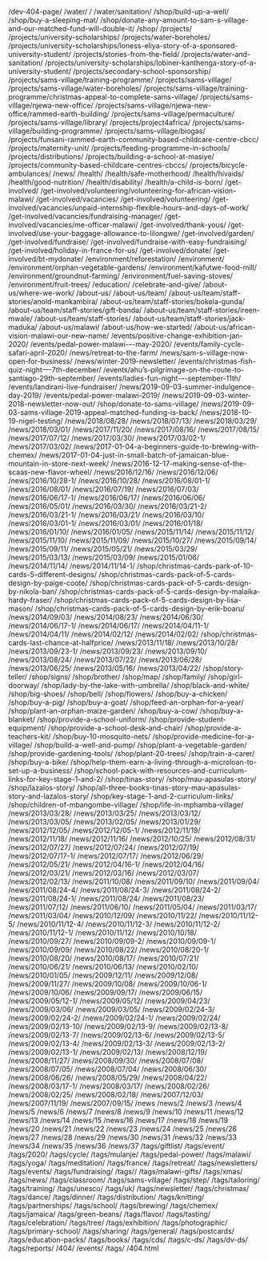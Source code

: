 /dev-404-page/
/water/
/
/water/sanitation/
/shop/build-up-a-well/
/shop/buy-a-sleeping-mat/
/shop/donate-any-amount-to-sam-s-village-and-our-matched-fund-will-double-it/
/shop/
/projects/
/projects/university-scholarships/
/projects/water-boreholes/
/projects/university-scholarships/loness-eliya-story-of-a-sponsored-university-student/
/projects/stories-from-the-field/
/projects/water-and-sanitation/
/projects/university-scholarships/lobiner-kanthenga-story-of-a-university-student/
/projects/secondary-school-sponsorship/
/projects/sams-village/training-programme/
/projects/sams-village/
/projects/sams-village/water-boreholes/
/projects/sams-village/training-programme/christmas-appeal-to-complete-sams-village/
/projects/sams-village/njewa-new-office/
/projects/sams-village/njewa-new-office/rammed-earth-building/
/projects/sams-village/permaculture/
/projects/sams-village/library/
/projects/project4africa/
/projects/sams-village/building-programme/
/projects/sams-village/biogas/
/projects/funsani-rammed-earth-community-based-childcare-centre-cbcc/
/projects/maternity-unit/
/projects/feeding-programme-in-schools/
/projects/distributions/
/projects/building-a-school-at-masiye/
/projects/community-based-childcare-centres-cbccs/
/projects/bicycle-ambulances/
/news/
/health/
/health/safe-motherhood/
/health/hivaids/
/health/good-nutrition/
/health/disability/
/health/a-child-is-born/
/get-involved/
/get-involved/volunteering/volunteering-for-african-vision-malawi/
/get-involved/vacancies/
/get-involved/volunteering/
/get-involved/vacancies/unpaid-internship-flexible-hours-and-days-of-work/
/get-involved/vacancies/fundraising-manager/
/get-involved/vacancies/me-officer-malawi/
/get-involved/thank-yous/
/get-involved/use-your-baggage-allowance-to-lilongwe/
/get-involved/garden/
/get-involved/fundraise/
/get-involved/fundraise-with-easy-fundraising/
/get-involved/holiday-in-france-for-us/
/get-involved/donate/
/get-involved/bt-mydonate/
/environment/reforestation/
/environment/
/environment/orphan-vegetable-gardens/
/environment/kafutwe-food-mill/
/environment/groundnut-farming/
/environment/fuel-saving-stoves/
/environment/fruit-trees/
/education/
/celebrate-and-give/
/about-us/where-we-work/
/about-us/
/about-us/team/
/about-us/team/staff-stories/anold-mankambira/
/about-us/team/staff-stories/bokela-gunda/
/about-us/team/staff-stories/gift-banda/
/about-us/team/staff-stories/ireen-mwale/
/about-us/team/staff-stories/
/about-us/team/staff-stories/jack-maduka/
/about-us/malawi/
/about-us/how-we-started/
/about-us/african-vision-malawi-our-new-name/
/events/positive-change-exhibition-jan-2020/
/events/pedal-power-malawi-–-may-2020/
/events/family-cycle-safari-april-2020/
/news/retreat-to-the-farm/
/news/sam-s-village-now-open-for-business/
/news/winter-2019-newsletter/
/events/christmas-fish-quiz-night-–-7th-december/
/events/ahu’s-pilgrimage-on-the-route-to-santiago-29th-september/
/events/ladies-fun-night-–-september-11th/
/events/landirani-live-fundraiser/
/news/2019-09-03-summer-indulgence-day-2019/
/events/pedal-power-malawi-2019/
/news/2019-09-03-winter-2018-newsletter-now-out/
/shop/donate-to-sams-village/
/news/2019-09-03-sams-village-2019-appeal-matched-funding-is-back/
/news/2018-10-19-nigel-testing/
/news/2018/08/28/
/news/2018/07/13/
/news/2018/03/29/
/news/2018/03/01/
/news/2017/11/20/
/news/2017/08/16/
/news/2017/08/15/
/news/2017/07/12/
/news/2017/03/30/
/news/2017/03/02-1/
/news/2017/03/02/
/news/2017-01-04-a-beginners-guide-to-brewing-with-chemex/
/news/2017-01-04-just-in-small-batch-of-jamaican-blue-mountain-in-store-next-week/
/news/2016-12-17-making-sense-of-the-scaas-new-flavor-wheel/
/news/2016/12/16/
/news/2016/12/06/
/news/2016/10/28-1/
/news/2016/10/28/
/news/2016/08/01-1/
/news/2016/08/01/
/news/2016/07/19/
/news/2016/07/03/
/news/2016/06/17-1/
/news/2016/06/17/
/news/2016/06/06/
/news/2016/05/01/
/news/2016/03/30/
/news/2016/03/21-2/
/news/2016/03/21-1/
/news/2016/03/21/
/news/2016/03/10/
/news/2016/03/01-1/
/news/2016/03/01/
/news/2016/01/18/
/news/2016/01/10/
/news/2016/01/05/
/news/2015/11/14/
/news/2015/11/12/
/news/2015/11/10/
/news/2015/11/09/
/news/2015/10/27/
/news/2015/09/14/
/news/2015/09/11/
/news/2015/05/21/
/news/2015/03/29/
/news/2015/03/13/
/news/2015/03/09/
/news/2015/01/06/
/news/2014/11/14/
/news/2014/11/14-1/
/shop/christmas-cards-park-of-10-cards-5-different-designs/
/shop/christmas-cards-pack-of-5-cards-design-by-paige-coote/
/shop/christmas-cards-pack-of-5-cards-design-by-nikola-ban/
/shop/christmas-cards-pack-of-5-cards-design-by-malaika-hardy-fraser/
/shop/christmas-cards-pack-of-5-cards-design-by-lisa-mason/
/shop/christmas-cards-pack-of-5-cards-design-by-erik-boaru/
/news/2014/09/03/
/news/2014/08/23/
/news/2014/06/30/
/news/2014/06/17-1/
/news/2014/06/17/
/news/2014/04/11-1/
/news/2014/04/11/
/news/2014/02/12/
/news/2014/02/02/
/shop/christmas-cards-last-chance-at-halfprice/
/news/2013/11/18/
/news/2013/10/28/
/news/2013/09/23-1/
/news/2013/09/23/
/news/2013/09/10/
/news/2013/08/24/
/news/2013/07/22/
/news/2013/06/28/
/news/2013/06/25/
/news/2013/05/16/
/news/2013/04/22/
/shop/story-teller/
/shop/signs/
/shop/brother/
/shop/map/
/shop/family/
/shop/girl-doorway/
/shop/lady-by-the-lake-with-umbrella/
/shop/black-and-white/
/shop/big-shoes/
/shop/bell/
/shop/flowers/
/shop/buy-a-chicken/
/shop/buy-a-pig/
/shop/buy-a-goat/
/shop/feed-an-orphan-for-a-year/
/shop/plant-an-orphan-maize-garden/
/shop/buy-a-cow/
/shop/buy-a-blanket/
/shop/provide-a-school-uniform/
/shop/provide-student-equipment/
/shop/provide-a-school-desk-and-chair/
/shop/provide-a-teachers-kit/
/shop/buy-10-mosquito-nets/
/shop/provide-medicine-for-a-village/
/shop/build-a-well-and-pump/
/shop/plant-a-vegetable-garden/
/shop/provide-gardening-tools/
/shop/plant-20-trees/
/shop/train-a-carer/
/shop/buy-a-bike/
/shop/help-them-earn-a-living-through-a-microloan-to-set-up-a-business/
/shop/school-pack-with-resources-and-curriculum-links-for-key-stage-1-and-2/
/shop/tinas-story/
/shop/mau-apasulas-story/
/shop/lazalos-story/
/shop/all-three-books-tinas-story-mau-apasulas-story-and-lazalos-story/
/shop/key-stage-1-and-2-curriculum-links/
/shop/children-of-mbangombe-village/
/shop/life-in-mphamba-village/
/news/2013/03/28/
/news/2013/03/25/
/news/2013/03/12/
/news/2013/03/05/
/news/2013/02/05/
/news/2013/01/29/
/news/2012/12/05/
/news/2012/12/05-1/
/news/2012/11/19/
/news/2012/11/18/
/news/2012/11/16/
/news/2012/10/25/
/news/2012/08/31/
/news/2012/07/27/
/news/2012/07/24/
/news/2012/07/19/
/news/2012/07/17-1/
/news/2012/07/17/
/news/2012/06/29/
/news/2012/05/21/
/news/2012/04/16-1/
/news/2012/04/16/
/news/2012/03/21/
/news/2012/03/16/
/news/2012/03/07/
/news/2012/02/13/
/news/2011/10/08/
/news/2011/09/10/
/news/2011/09/04/
/news/2011/08/24-4/
/news/2011/08/24-3/
/news/2011/08/24-2/
/news/2011/08/24-1/
/news/2011/08/24/
/news/2011/08/23/
/news/2011/07/12/
/news/2011/06/10/
/news/2011/05/04/
/news/2011/03/17/
/news/2011/03/04/
/news/2010/12/09/
/news/2010/11/22/
/news/2010/11/12-5/
/news/2010/11/12-4/
/news/2010/11/12-3/
/news/2010/11/12-2/
/news/2010/11/12-1/
/news/2010/11/12/
/news/2010/10/18/
/news/2010/09/27/
/news/2010/09/09-2/
/news/2010/09/09-1/
/news/2010/09/09/
/news/2010/08/22/
/news/2010/08/20-1/
/news/2010/08/20/
/news/2010/08/17/
/news/2010/07/21/
/news/2010/06/21/
/news/2010/06/13/
/news/2010/02/10/
/news/2010/01/05/
/news/2009/12/11/
/news/2009/12/08/
/news/2009/11/27/
/news/2009/10/08/
/news/2009/10/06-1/
/news/2009/10/06/
/news/2009/09/17/
/news/2009/06/15/
/news/2009/05/12-1/
/news/2009/05/12/
/news/2009/04/23/
/news/2009/03/06/
/news/2009/03/05/
/news/2009/02/24-3/
/news/2009/02/24-2/
/news/2009/02/24-1/
/news/2009/02/24/
/news/2009/02/13-10/
/news/2009/02/13-9/
/news/2009/02/13-8/
/news/2009/02/13-7/
/news/2009/02/13-6/
/news/2009/02/13-5/
/news/2009/02/13-4/
/news/2009/02/13-3/
/news/2009/02/13-2/
/news/2009/02/13-1/
/news/2009/02/13/
/news/2008/12/19/
/news/2008/11/27/
/news/2008/09/30/
/news/2008/07/08/
/news/2008/07/05/
/news/2008/07/04/
/news/2008/06/30/
/news/2008/06/26/
/news/2008/05/29/
/news/2008/04/22/
/news/2008/03/17-1/
/news/2008/03/17/
/news/2008/02/26/
/news/2008/02/25/
/news/2008/02/18/
/news/2007/12/03/
/news/2007/11/19/
/news/2007/09/15/
/news
/news/2
/news/3
/news/4
/news/5
/news/6
/news/7
/news/8
/news/9
/news/10
/news/11
/news/12
/news/13
/news/14
/news/15
/news/16
/news/17
/news/18
/news/19
/news/20
/news/21
/news/22
/news/23
/news/24
/news/25
/news/26
/news/27
/news/28
/news/29
/news/30
/news/31
/news/32
/news/33
/news/34
/news/35
/news/36
/news/37
/tags/giftlist/
/tags/event/
/tags/2020/
/tags/cycle/
/tags/mulanje/
/tags/pedal-power/
/tags/malawi/
/tags/yoga/
/tags/meditation/
/tags/france/
/tags/retreat/
/tags/newsletters/
/tags/events/
/tags/fundraising/
/tags//
/tags/malawi-gifts/
/tags/xmas/
/tags/news/
/tags/classroom/
/tags/sams-village/
/tags/step/
/tags/tailoring/
/tags/training/
/tags/unesco/
/tags/uk/
/tags/newsletter/
/tags/christmas/
/tags/dance/
/tags/dinner/
/tags/distribution/
/tags/knitting/
/tags/partnerships/
/tags/school/
/tags/brewing/
/tags/chemex/
/tags/jamaica/
/tags/green-beans/
/tags/flavor/
/tags/tasting/
/tags/celebration/
/tags/tree/
/tags/exhibition/
/tags/photographic/
/tags/primary-school/
/tags/sharing/
/tags/general/
/tags/postcards/
/tags/education-packs/
/tags/books/
/tags/cds/
/tags/c-ds/
/tags/dv-ds/
/tags/reports/
/404/
/events/
/tags/
/404.html
